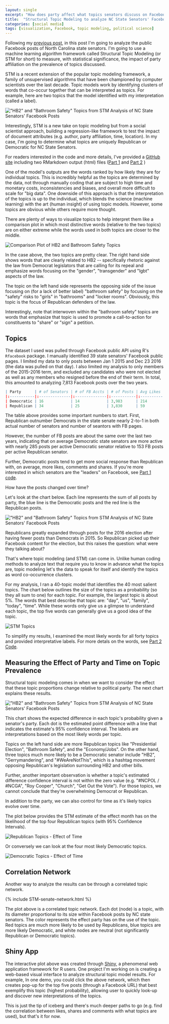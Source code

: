 ```yaml
---
layout: single
excerpt: "How does party affect what topics senators discuss on Facebook?" 
title:  "Structural Topic Modeling to analyze NC State Senators' Facebook Posts"
categories: [social media]
tags: [visualization, Facebook, topic modeling, political science]
---
```


Following my [previous post](https://wesslen.github.io/social%20media/nc-state-senator-twitter-network/), in this post I'm going to analyze the public Facebook posts of North Carolina state senators. I'm going to use a machine learning algorithm framework called Structural Topic Modeling (or STM for short) to measure, with statistical significance, the impact of party affiliation on the prevalence of topics discussed. 

STM is a recent extension of the popular topic modeling framework, a family of unsupervised algorithms that have been championed by computer scientists over the last decade. Topic models work by identifying clusters of words that co-occur together that can be interpreted as topics. For example, here are two topics that the model identified with my interpretation (called a label).

!["HB2" and "Bathroom Safety" Topics from STM Analysis of NC State Senators' Facebook Posts](/images/STM-senate1.png)

Interestingly, STM is a new take on topic modeling but from a social scientist approach, building a regression-like framework to test the impact of document attributes (e.g. author, party affiliation, time, location). In my case, I'm going to determine what topics are uniquely Republican or Democratic for NC State Senators. 

For readers interested in the code and more details, I've provided a [GitHub site](https://github.com/wesslen/NCStateSenateFacebook) including two RMarkdown output (html) files ([Part 1](https://htmlpreview.github.io/?https://github.com/wesslen/NCStateSenateFacebook/blob/master/code/STM-ncsenate-facebook-part1.html) and [Part 2](https://rawgit.com/wesslen/NCStateSenateFacebook/master/code/STM-ncsenate-facebook-part2.html) )

One of the model's outputs are the words ranked by how likely they are for individual topics. This is incredibly helpful as the topics are determined by the data, not through manually coding that are subject to high time and monetary costs, inconsistencies and biases, and overall more difficult to scale for "big data". One downside of this approach is that the interpretation of the topics is up to the individual, which blends the science (machine learning) with the art (human insight) of using topic models. However, some topics are obvious while others require more thought.

There are plenty of ways to visualize topics to help interpret them like a comparison plot in which most distinctive words (relative to the two topics) are on either extreme while the words used in both topics are closer to the middle.

![Comparison Plot of HB2 and Bathroom Safety Topics](/images/STM-senate7.png)

In the case above, the two topics are pretty clear. The right hand side shows words that are clearly related to HB2 -- specifically rhetoric against the law from Democrat legislators that are calling for its repeal and emphasize words focusing on the "gender", "transgender" and "lgbt" aspects of the law. 

The topic on the left hand side represents the opposing side of the issue focusing on (for a lack of better label) "bathroom safety" by focusing on the "safety" risks to "girls" in "bathrooms" and "locker rooms". Obviously, this topic is the focus of Republican defenders of the law. 

Interestingly, note that interwoven within the "bathroom safety" topics are words that emphasize that topic is used to promote a call-to-action for constituents to "share" or "sign" a petition. 

Topics
------------------------

The dataset I used was pulled through Facebook public API using R's `Rfacebook` package. I manually identified 39 state senators' Facebook public pages. I limited my data to only posts between Jan 1 2015 and Dec 23 2016 (the data was pulled on that day). I also limited my analysis to only members of the 2015-2016 term, and excluded any candidates who were not elected as well as any members who resigned before the end of their term. In total, this amounted to analyzing 7,813 Facebook posts over the two years. 

``` r
| Party      | # of Senators | # of FB Accts | # of Posts | Avg Likes | Avg Comments | Avg Shares |
|:-----------|:--------------|:--------------|:-----------|:----------|:-------------|:-----------|
| Democratic | 16            | 14            | 3,983      | 214       | 17           | 81         |
| Republican | 34            | 25            | 3,830      | 59        | 11           | 46         |
```

The table above provides some important numbers to start. First, Republican outnumber Democrats in the state senate nearly 2-to-1 in both actual number of senators and number of seantors with FB pages. 

However, the number of FB posts are about the same over the last two years, indicating that on average Democratic state senators are more active with nearly 285 posts per active Democratic senator relative to 153 FB posts per active Republican senator.

Further, Democratic posts tend to get more social response than Republican with, on average, more likes, comments and shares. If you're more interested in which senators are the "leaders" on Facebook, see [Part 1 code](https://htmlpreview.github.io/?https://github.com/wesslen/NCStateSenateFacebook/blob/master/code/STM-ncsenate-facebook-part1.html).

How have the posts changed over time?

Let's look at the chart below. Each line represents the sum of all posts by party, the blue line is the Democratic posts and the red line is the Republican posts.

!["HB2" and "Bathroom Safety" Topics from STM Analysis of NC State Senators' Facebook Posts](/images/STM-senate2.png)

Republicans greatly expanded through posts for the 2016 election after having fewer posts than Democrats in 2015. So Republican picked up their Facebook content for the election, but this raises the question: what were they talking about?

That's where topic modeling (and STM) can come in. Unlike human coding methods to analyze text that require you to know in advance what the topics are, topic modeling let's the data to speak for itself and identify the topics as word co-occurrence clusters.

For my analysis, I ran a 40-topic model that identifies the 40 most salient topics. The chart below outlines the size of the topics as a probability (so they all sum to one) for each topic. For example, the largest topic is about 5%. The words that best describe that topic are: "day", "us", "family", "today", "time". While these words only give us a glimpse to understand each topic, the top five words can generally give us a good idea of the topic. 

![STM Topics](/images/STM-senate3.png)

To simplify my results, I examined the most likely words for all forty topics and provided interpretative labels. For more detals on the words, see [Part 2 Code](https://rawgit.com/wesslen/NCStateSenateFacebook/master/code/STM-ncsenate-facebook-part2.html). 

Measuring the Effect of Party and Time on Topic Prevalence
------------------------

Structural topic modeling comes in when we want to consider the effect that these topic proportions change relative to political party. The next chart explains these results.

!["HB2" and "Bathroom Safety" Topics from STM Analysis of NC State Senators' Facebook Posts](/images/STM-senate4.png)

This chart shows the expected difference in each topic's probability given a senator's party. Each dot is the estimated point difference with a line that indicates the estimate's 95% confidence interval. The labels are interpretations based on the most likely words per topic.

Topics on the left hand side are more Republican topics like "Presidential Election", "Bathroom Safety", and the "Economy/Jobs". On the other hand, three topics much more likely to be a Democratic senator include "HB2", "Gerrymandering", and "#WeAreNotThis", which is a hashtag movement opposing Republican's legislation surrounding HB2 and other bills.

Further, another important observation is whether a topic's estimated difference confidence interval is not within the zero value (e.g. "#NCPOL / #NCGA", "Roy Cooper", "Church", "Get Out the Vote"). For those topics, we cannot conclude that they're overwhelming Democrat or Republican. 

In addition to the party, we can also control for time as it's likely topics evolve over time.

The plot below provides the STM estimate of the effect month has on the likelihood of the top four Republican topics (with 95% Confidence Intervals). 

![Republican Topics - Effect of Time](/images/STM-senate5.png)

Or conversely we can look at the four most likely Democratic topics.

![Democratic Topics - Effect of Time](/images/STM-senate6.png)

Correlation Network
------------------------

Another way to analyze the results can be through a correlated topic network. 

{% include STM-senate-network.html %}

The plot above is a correlated topic network. Each dot (node) is a topic, with its diameter proportional to its size within Facebook posts by NC state senators. The color represents the effect party has on the use of the topic. Red topics are much more likely to be used by Republicans, blue topics are more likely Democratic, and white nodes are neutral (not significantly Republican or Democratic topics).

Shiny App
------------------------

The interactive plot above was created through [Shiny](http://shiny.rstudio.com), a phenomenal web application framework for R users. One project I'm working on is creating a web-based visual interface to analyze structural topic model results. For example, In one demo, you could click the above network, which then creates pop-up for the top five posts (through a Facebook URL) that best exemplify this topic (highest probability), allowing user to quickly look-up and discover new interpretations of the topics.

This is just the tip of iceberg and there's much deeper paths to go (e.g. find the correlation between likes, shares and comments with what topics are used), but that's it for now.


